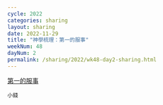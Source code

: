 ```yaml
---
cycle: 2022
categories: sharing
layout: sharing
date: 2022-11-29
title: "神學梳理：第一的服事"
weekNum: 48
dayNum: 2
permalink: /sharing/2022/wk48-day2-sharing.html
---
```


[第一的服事](https://eccseattle.github.io/media/sharing/2022/wk048/2022-11-29-bin.m4a)

`小錢`

